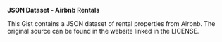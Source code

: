 **JSON Dataset - Airbnb Rentals**


This Gist contains a JSON dataset of rental properties from Airbnb. The original source can be found in the website linked in the LICENSE.
